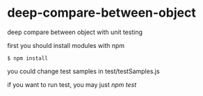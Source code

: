 # deep-compare-between-object
deep compare between object with unit testing

first you should install modules with npm

<pre><code>$ npm install</code></pre>

you could change test samples in test/testSamples.js

if you want to run test, you may just *npm test*